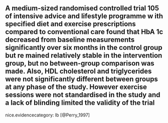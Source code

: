 A medium-sized randomised controlled trial 105 of intensive advice and lifestyle programme w ith specified diet and exercise prescriptions compared to conventional care found that HbA 1c decreased from baseline measurements significantly over six months in the control group but re mained relatively stable in the intervention group, but no between-group comparison was made. Also, HDL cholesterol and triglycerides were not significantly different between groups at any phase of the study. However exercise sessions were not standardised in the study and a lack of blinding limited the validity of the trial
---
 nice.evidencecategory: Ib
[@Perry_1997]
